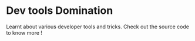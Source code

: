 # Dev tools Domination

Learnt about various developer tools and tricks. Check out the source code to know more !
